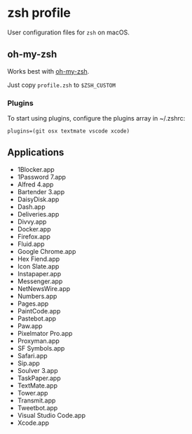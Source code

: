# zsh profile

User configuration files for `zsh` on macOS.

## oh-my-zsh

Works best with [oh-my-zsh](https://github.com/robbyrussell/oh-my-zsh). 

Just copy `profile.zsh` to `$ZSH_CUSTOM`

### Plugins

To start using plugins, configure the plugins array in ~/.zshrc:

```
plugins=(git osx textmate vscode xcode)
```

## Applications

- 1Blocker.app
- 1Password 7.app
- Alfred 4.app
- Bartender 3.app
- DaisyDisk.app
- Dash.app
- Deliveries.app
- Divvy.app
- Docker.app
- Firefox.app
- Fluid.app
- Google Chrome.app
- Hex Fiend.app
- Icon Slate.app
- Instapaper.app
- Messenger.app
- NetNewsWire.app
- Numbers.app
- Pages.app
- PaintCode.app
- Pastebot.app
- Paw.app
- Pixelmator Pro.app
- Proxyman.app
- SF Symbols.app
- Safari.app
- Sip.app
- Soulver 3.app
- TaskPaper.app
- TextMate.app
- Tower.app
- Transmit.app
- Tweetbot.app
- Visual Studio Code.app
- Xcode.app
